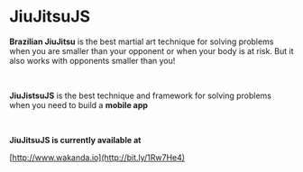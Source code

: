 # JiuJitsuJS


**Brazilian JiuJitsu** is the best martial art technique for solving problems when you are smaller than your opponent or when your body is at risk. But it also works with opponents smaller than you!

<br>


**JiuJistsuJS** is the best technique and framework for solving problems when you need to build a **mobile app**

<br>

**JiuJitsuJS is currently available at**

[http://www.wakanda.io](http://bit.ly/1Rw7He4)
